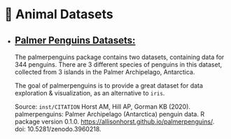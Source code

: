 # 🐼 Animal Datasets

* ## [Palmer Penguins Datasets:](https://allisonhorst.github.io/palmerpenguins/)
    The palmerpenguins package contains two datasets, containing data for 344 penguins. There are 3 different species of penguins in this dataset, collected from 3 islands in the Palmer Archipelago, Antarctica.

    The goal of palmerpenguins is to provide a great dataset for data exploration & visualization, as an alternative to `iris`.

    Source: `inst/CITATION`
    Horst AM, Hill AP, Gorman KB (2020). palmerpenguins: Palmer Archipelago (Antarctica) penguin data. R package version 0.1.0. https://allisonhorst.github.io/palmerpenguins/. doi: 10.5281/zenodo.3960218.

